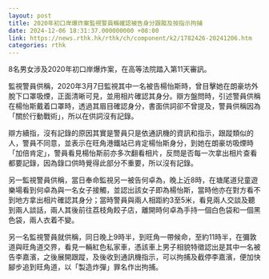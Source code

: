 ```yaml
---
layout: post
title: 2020年初口岸爆炸案監視警員稱確認被告身分跟蹤及按指示拘捕
date: 2024-12-06 18:31:37.000000000 +08:00
link: https://news.rthk.hk/rthk/ch/component/k2/1782426-20241206.htm
categories: rthk
---
```


8名男女涉及2020年初口岸爆炸案，在高等法院踏入第11天審訊。

監視警員供稱，2020年3月7日監視其中一名被告楊怡斯時，曾目擊她在朗豪坊外脫下口罩吸煙，正面清晰可見，並用相片確認其身分。辯方盤問時，引述警員供稱在楊怡斯戴着口罩時，透過其眉目確認身分，書面供詞卻不曾提及，警員供稱因為「關於行動戰術」，所以在供詞沒有記錄。

辯方續指，沒有記錄的原因其實是警員只是依通訊機的資訊和指示，跟蹤類似的人，警員不同意，並表示在旺角港鐵站已肯定楊怡斯身分，到她在朗豪坊吸煙時「加倍肯定」，警員看見楊怡斯前亦多次翻看相片，反問是否每一次拿出相片查看都要記錄，因為錄口供時覺得此部分不重要，所以沒有記錄。

另一監視警員供稱，當日奉命監視另一被告何卓為，晚上近8時，在塘尾道兒童遊樂場看到何卓為與一名女子接觸，並認出該女子即為楊怡斯，當時他亦在對方看不到地方拿出相片確認其身分；當時警員與兩人相距約3至5米，看見兩人交談及聽到兩人談話，兩人其後前往荔枝角餃子店，離開時何卓為手持一個白色袋和一個黑色袋，兩人衣着不變。

另一名監視警員就供稱，同日晚上9時半，到旺角一帶候命，至約11時半，在彌敦道與旺角道交界，看見一輛紅色私家車，憑該車上男子相貌特徵認出是其中一名被告李嘉濱，之後展開跟蹤，及後收到通訊機指示，可以拘捕及截停李嘉濱，便加快腳步追到旺角道，以「製造炸彈」罪名作出拘捕。
